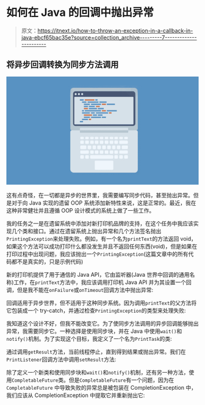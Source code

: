# 如何在 Java 的回调中抛出异常

> 原文：<https://itnext.io/how-to-throw-an-exception-in-a-callback-in-java-ebcf65bac35e?source=collection_archive---------7----------------------->

## 将异步回调转换为同步**方法调用**

![](img/746a1400433a672f55f9b112c84aa56a.png)

这有点奇怪，在一切都是异步的世界里，我需要编写同步代码，甚至抛出异常。但是对于向 Java 实现的遗留 OOP 系统添加新特性来说，这是正常的。最近，我在这种非常健壮并且遵循 OOP 设计模式的系统上做了一些工作。

我的任务之一是在遗留系统中添加对新打印机品牌的支持，在这个任务中我应该实现几个类和接口。通过在遗留系统上抛出异常和几个方法签名抛出`PrintingException`来处理失败。例如，有一个名为`printText`的方法返回 void，如果这个方法可以成功打印什么都没发生并且不返回任何东西(void)，但是如果在打印过程中出现问题，我应该抛出一个`PrintingException`(这篇文章中的所有代码都不是真实的，只是示例代码)

新的打印机提供了用于通信的 Java API，它由监听器(Java 世界中回调的通用名称)工作，在`printText`方法中，我应该调用打印机 Java API 并为其设置一个回调，但是我不能在`onFailure`或`onTimeout`回调方法中抛出异常:

回调适用于异步世界，但不适用于这种同步系统。因为调用`printText`的父方法将它包装成一个 try-catch，并通过检查`PrintingException`的类型来处理失败:

我知道这个设计不好，但我不能改变它。为了使同步方法调用的异步回调能够抛出异常，我需要同步它。一种选择是使用同步块，并在 Java 中使用`wait()`和`notify()`机制。为了实现这个目标，我定义了一个名为`PrintTask`的类:

通过调用`getResult`方法，当前线程停止，直到得到结果或抛出异常。我们在`PrintListener`回调方法中调用`setResult`方法:

除了定义一个新类和使用同步块和`wait()`和`notify()`机制，还有另一种方法，使用`CompletableFuture`类。但是`CompletableFuture`有一个问题，因为在`CompletableFuture` 中导致失败的异常总是被包装在 CompletionException 中，我们应该从 CompletionException 中提取它并重新抛出它: